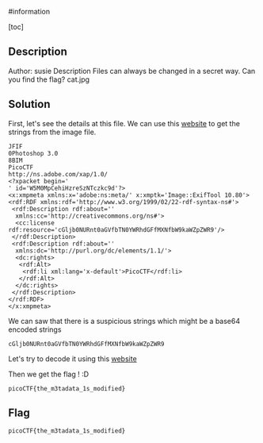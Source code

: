 #information

[toc]

## Description
Author: susie
Description
Files can always be changed in a secret way. Can you find the flag? cat.jpg

## Solution
First, let's see the details at this file.
We can use this [website](https://29a.ch/photo-forensics/#strings) to get the strings from the image file.

```
JFIF
0Photoshop 3.0
8BIM
PicoCTF
http://ns.adobe.com/xap/1.0/
<?xpacket begin='
' id='W5M0MpCehiHzreSzNTczkc9d'?>
<x:xmpmeta xmlns:x='adobe:ns:meta/' x:xmptk='Image::ExifTool 10.80'>
<rdf:RDF xmlns:rdf='http://www.w3.org/1999/02/22-rdf-syntax-ns#'>
 <rdf:Description rdf:about=''
  xmlns:cc='http://creativecommons.org/ns#'>
  <cc:license rdf:resource='cGljb0NURnt0aGVfbTN0YWRhdGFfMXNfbW9kaWZpZWR9'/>
 </rdf:Description>
 <rdf:Description rdf:about=''
  xmlns:dc='http://purl.org/dc/elements/1.1/'>
  <dc:rights>
   <rdf:Alt>
    <rdf:li xml:lang='x-default'>PicoCTF</rdf:li>
   </rdf:Alt>
  </dc:rights>
 </rdf:Description>
</rdf:RDF>
</x:xmpmeta>
```

We can saw that there is a suspicious strings which might be a base64 encoded strings
```
cGljb0NURnt0aGVfbTN0YWRhdGFfMXNfbW9kaWZpZWR9
```
Let's try to decode it using this [website](https://gchq.github.io/CyberChef/)

Then we get the flag ! :D
```
picoCTF{the_m3tadata_1s_modified}
```


## Flag
```
picoCTF{the_m3tadata_1s_modified}
```


